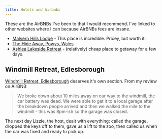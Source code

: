 ```yaml
---
title: Hotels and Airbnbs
---
```


These are the AirBNBs I've been to that I would recommend. I've linked to other websites where I can because AirBNBs fees are insane.

- [Malvern Hills Lodge](https://www.visitthemalverns.org/accommodation/malvern-hills-lodge/) - This place is incredible. Pricey, but worth it.
- [The Hide Away, Powys, Wales](https://www.airbnb.co.uk/rooms/15130066)
- [Ashlea Lakeside Retreat](https://www.ashlealakesideretreat.co.uk/) - (relatively) cheap place to getaway for a few days.

## Windmill Retreat, Edlesborough

[Windmill Retreat, Edlesborough](https://www.airbnb.co.uk/rooms/18494069) deserves it's own section. From my review on AirBNB:

> We broke down about 10 miles away on our way to the windmill, the car battery was dead. We were able to get it to a local garage after the breakdown people arrived and then we walked the mile to the windmill - this was 8pm-ish so the garage was closed.

The next day Lizzie, the host, dealt with everything: called the garage, dropped the keys off to them, gave us a lift to the zoo, then called us when the car was fixed and ready to pick up.